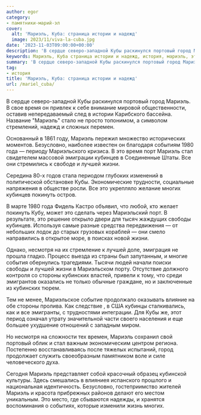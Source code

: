 ```yaml
---
author: egor
category:
- памятники-марий-эл
cover:
  alt: 'Мариэль, Куба: cтраница истории и надежд'
  image: 2023/11/viva-la-cuba.jpg
date: '2023-11-03T09:00:00+00:00'
description: 'В сердце северо-западной Кубы раскинулся портовый город Мариэль. В свое время он привлек к себе внимание мировой общественности, оставив непередаваемый...'
keywords: Мариэль, Куба cтраница истории и надежд, история, мариэль, это, кубы, кубинцев, лучшей, жизни, портовый, город, время, безусловно, 1980, года, порт, стал, многих
summary: 'В сердце северо-западной Кубы раскинулся портовый город Мариэль. В свое время он привлек к себе внимание мировой общественности, оставив непередаваемый...'
tag:
- история
title: 'Мариэль, Куба: cтраница истории и надежд'
url: /mariel_cuba/
---
```


В сердце северо-западной Кубы раскинулся портовый город Мариэль. В свое время он привлек к себе внимание мировой общественности, оставив непередаваемый след в истории Карибского бассейна. Название "Мариэль" стало не просто топонимом, а символом стремлений, надежд и сложных перемен.

Основанный в 1861 году, Мариэль пережил множество исторических моментов. Безусловно, наиболее известен он благодаря событиям 1980 года — периоду Мариэльского кризиса. В это время порт Мариэль стал свидетелем массовой эмиграции кубинцев в Соединенные Штаты. Все они стремились к свободе и лучшей жизни.

Середина 80-х годов стала периодом глубоких изменений в политической обстановке Кубы. Экономические трудности, социальные напряжения в обществе росли. Все это укрепляло желание многих кубинцев покинуть остров.

В марте 1980 года Фидель Кастро объявил, что любой, кто желает покинуть Кубу, может это сделать через Мариэльский порт. В результате, это решение открыло двери для тысяч жаждущих свободы кубинцев. Используя самые разные средства передвижения — от небольших лодок до старых грузовых кораблей — они смело направились в открытое море, в поисках новой жизни.

Однако, несмотря на их стремление к лучшей доле, эмиграция не прошла гладко. Процесс выезда из страны был запутанным, и многие события обернулись трагедиями. Тысячи людей начали поиски свободы и лучшей жизни в Мариэльском порту. Отсутствие должного контроля со стороны кубинских властей, привели к тому, что среди эмигрантов оказались не только обычные граждане, но и заключенные из кубинских тюрем.

Тем не менее, Мариэльское событие продолжало оказывать влияние на обе стороны пролива. Как следствие , в США кубинцы сталкивались, как и все эмигранты, с трудностями интеграции. Для Кубы же, этот период означал утрату значительной части своего населения и еще большее ухудшение отношений с западным миром.

Но несмотря на сложности тех времен, Мариэль сохранил свой портовый облик и стал важным экономическим центром региона. Постепенно восстанавливаясь после тяжелых испытаний, город продолжает служить своеобразным памятником воле и силе человеческого духа.

Сегодня Мариэль представляет собой красочный образец кубинской культуры. Здесь смешались в влияниея испанского прошлого и национальная идентичность. Безусловно, гостеприимство жителей Мариэль и красота прибрежных районов делают его местом уникальным. Это место, где сбываются надежды, и хранятся воспоминания о событиях, которые изменили жизнь многих.